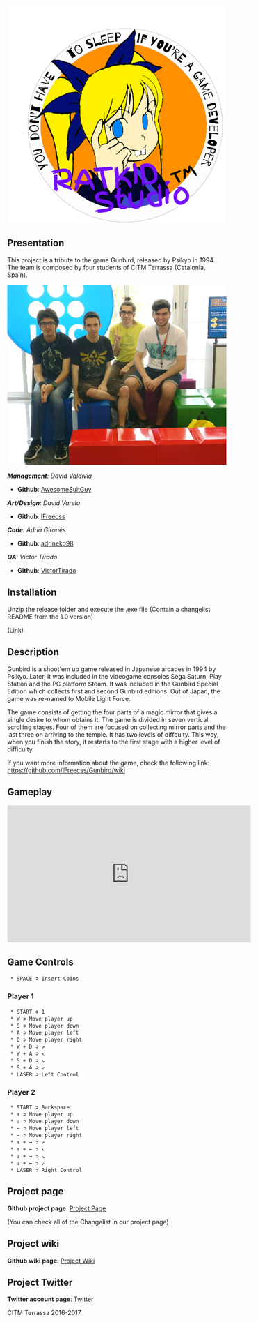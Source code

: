 ![Logo](aaaaaaaaaaaaaaaaaaaaaaaaaaaaaaaaaaaaaaaaaaaaa.png)

## Presentation

This project is a tribute to the game Gunbird, released by Psikyo in 1994. The team is composed by four students of CITM Terrassa (Catalonia, Spain).

![Group](group_photo.jpeg)

_**Management**: David Valdivia_
* **Github**: [AwesomeSuitGuy](https://github.com/AwesomeSuitGuy)

_**Art/Design**: David Varela_
* **Github**: [lFreecss](https://github.com/lFreecss)

_**Code**: Adrià Gironès_
* **Github**: [adrineko98](https://github.com/adrineko98)

_**QA**: Victor Tirado_
* **Github**: [VictorTirado](https://github.com/VictorTirado)

## Installation

Unzip the release folder and execute the .exe file (Contain a changelist README from the 1.0 version)

(Link)

## Description

Gunbird is a shoot'em up game released in Japanese arcades in 1994 by Psikyo. Later, it was included in the videogame consoles Sega Saturn, Play Station and the PC platform Steam. It was included in the Gunbird Special Edition which collects first and second Gunbird editions. Out of Japan, the game was re-named to Mobile Light Force.

The game consists of getting the four parts of a magic mirror that gives a single desire to whom obtains it. The game is divided in seven vertical scrolling stages. Four of them are focused on collecting mirror parts and the last three on arriving to the temple. It has two levels of diffculty. This way, when you finish the story, it restarts to the first stage with a higher level of difficulty.

If you want more information about the game, check the following link: https://github.com/lFreecss/Gunbird/wiki

## Gameplay

<iframe width="560" height="315" src="https://www.youtube.com/embed/p02AMfDflSA" frameborder="0" allowfullscreen></iframe>


## Game Controls
     * SPACE ➲ Insert Coins
     

### Player 1
     * START ➲ 1
     * W ➲ Move player up
     * S ➲ Move player down
     * A ➲ Move player left
     * D ➲ Move player right
     * W + D ➲ ↗
     * W + A ➲ ↖
     * S + D ➲ ↘
     * S + A ➲ ↙
     * LASER ➲ Left Control
### Player 2
     * START ➲ Backspace
     * ↑ ➲ Move player up
     * ↓ ➲ Move player down
     * ← ➲ Move player left
     * → ➲ Move player right
     * ↑ + → ➲ ↗
     * ↑ + ← ➲ ↖
     * ↓ + → ➲ ↘
     * ↓ + ← ➲ ↙
     * LASER ➲ Right Control
     
## Project page
**Github project page**: [Project Page](https://github.com/lFreecss/Gunbird)

(You can check all of the Changelist in our project page)

## Project wiki
**Github wiki page**: [Project Wiki](https://github.com/lFreecss/Gunbird/wiki)

## Project Twitter
**Twitter account page**: [Twitter](https://twitter.com/RatkidStudio)

CITM Terrassa 2016-2017







